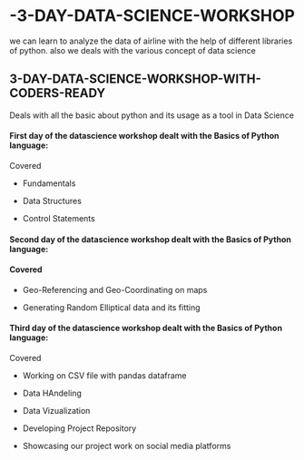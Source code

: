 # -3-DAY-DATA-SCIENCE-WORKSHOP
we can learn to analyze the data of airline with the help of different libraries of python. also we deals with the various concept of data science

## 3-DAY-DATA-SCIENCE-WORKSHOP-WITH-CODERS-READY
Deals with all the basic about python and its usage as a tool in Data Science

#### First day of the datascience workshop dealt with the Basics of Python language:
Covered
- Fundamentals

- Data Structures

- Control Statements


#### Second day of the datascience workshop dealt with the Basics of Python language:
#### Covered
- Geo-Referencing and Geo-Coordinating on maps

- Generating Random Elliptical data and its fitting

#### Third day of the datascience workshop dealt with the Basics of Python language:
Covered
- Working on CSV file with pandas dataframe

- Data HAndeling

- Data Vizualization

- Developing Project Repository

- Showcasing our project work on social media platforms
